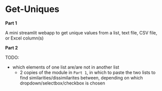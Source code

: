 # Get-Uniques
__Part 1__

A mini streamlit webapp to get unique values from a list, text file, CSV file, or Excel column(s)

__Part 2__

TODO: 
* which elements of one list are/are not in another list
    * 2 copies of the module in `Part 1`, in which to paste the two lists to find similarities/dissimilarites between, depending on which dropdown/selectbox/checkbox is chosen
